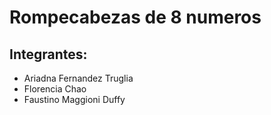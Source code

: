 # Rompecabezas de 8 numeros

## Integrantes:
* Ariadna Fernandez Truglia
* Florencia Chao
* Faustino Maggioni Duffy

